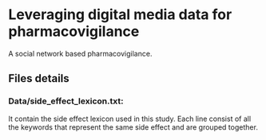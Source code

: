 # Leveraging digital media data for pharmacovigilance
A social network based pharmacovigilance.

## Files details
### Data/side_effect_lexicon.txt:
It contain the side effect lexicon used in this study. Each line consist of all the keywords that represent the same side effect and are grouped together.

